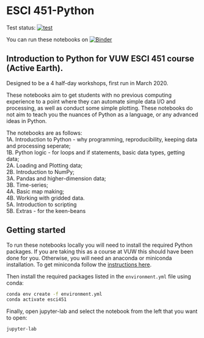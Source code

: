 # ESCI 451-Python

Test status: [![test](https://github.com/calum-chamberlain/ESCI451-Python/actions/workflows/runtests.yml/badge.svg)](https://github.com/calum-chamberlain/ESCI451-Python/actions/workflows/runtests.yml)

You can run these notebooks on [![Binder](https://mybinder.org/badge_logo.svg)](https://mybinder.org/v2/gh/calum-chamberlain/ESCI451-Python/master)

## Introduction to Python for VUW ESCI 451 course (Active Earth). 
Designed to be a 4 half-day workshops, first run in March 2020.

These notebooks aim to get students with no previous computing experience to a point where they can
automate simple data I/O and processing, as well as conduct some simple plotting.  These notebooks
do not aim to teach you the nuances of Python as a language, or any advanced ideas in Python.

The notebooks are as follows:  
1A. Introduction to Python - why programming, reproducibility, keeping data and processing seperate;  
1B. Python logic - for loops and if statements, basic data types, getting data;  
2A. Loading and Plotting data;  
2B. Introduction to NumPy;  
3A. Pandas and higher-dimension data;  
3B. Time-series;  
4A. Basic map making;  
4B. Working with gridded data.  
5A. Introduction to scripting  
5B. Extras - for the keen-beans

## Getting started

To run these notebooks locally you will need to install the required Python packages. If you are taking
this as a course at VUW this should have been done for you.  Otherwise, you will need an anaconda or
miniconda installation.  To get miniconda follow the [instructions here](https://docs.conda.io/en/latest/miniconda.html).

Then install the required packages listed in the `environment.yml` file using conda:

```bash
conda env create -f environment.yml
conda activate esci451
```

Finally, open jupyter-lab and select the notebook from the left that you want to open:

```bash
jupyter-lab
```
